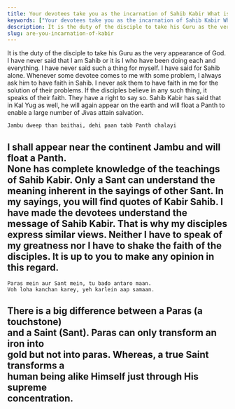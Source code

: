 ```yaml
---
title: Your devotees take you as the incarnation of Sahib Kabir What is the proof thereof?
keywords: ["Your devotees take you as the incarnation of Sahib Kabir What is the proof thereof?",Sahib Bandgi books,]
description: It is the duty of the disciple to take his Guru as the very appearance of God. I have never said that I am Sahib or it is I who have been doing each and ev
slug: are-you-incarnation-of-kabir
---
```


It is the duty of the disciple to take his Guru as the very appearance of God. I have never said that I am Sahib or it is I who have been doing each and everything. I have never said such a thing for myself. I have said for Sahib alone. Whenever some devotee comes to me with some problem, I always ask him to have faith in Sahib. I never ask them to have faith in me for the solution of their problems. If the disciples believe in any such thing, it speaks of their faith. They have a right to say so. Sahib Kabir has said that in Kal Yug as well, he will again appear on the earth and will float a Panth to enable a large number of Jivas attain salvation.  
```text  
Jambu dweep than baithai, dehi paan tabb Panth chalayi  
```  
I shall appear near the continent Jambu and will float a Panth.  
None has complete knowledge of the teachings of Sahib Kabir. Only a Sant can understand the meaning inherent in the sayings of other Sant. In my sayings, you will find quotes of Kabir Sahib. I have made the devotees understand the message of Sahib Kabir. That is why my disciples express similar views. Neither I have to speak of my greatness nor I have to shake the faith of the disciples. It is up to you to make any opinion in this regard.  
----  
```text  
Paras mein aur Sant mein, tu bado antaro maan.  
Voh loha kanchan karey, yeh karlein aap samaan.  
```  
There is a big difference between a Paras (a touchstone)  
and a Saint (Sant). Paras can only transform an iron into  
gold but not into paras. Whereas, a true Saint transforms a  
human being alike Himself just through His supreme  
concentration.  
----


  